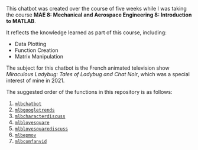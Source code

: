 
This chatbot was created over the course of five weeks while I was taking the course **MAE 8: Mechanical and Aerospace Engineering 8: Introduction to MATLAB**.

It reflects the knowledge learned as part of this course, including:

* Data Plotting
* Function Creation
* Matrix Manipulation

The subject for this chatbot is the French animated television show *Miraculous Ladybug: Tales of Ladybug and Chat Noir*, which was a special interest of mine in 2021.

The suggested order of the functions in this repository is as follows:
1. [`mlbchatbot`](https://github.com/the0asis/miraculous-ladybug-chatbot/blob/main/mlbchatbot.m)
2. [`mlbgoogletrends`](https://github.com/the0asis/miraculous-ladybug-chatbot/blob/main/mlbgoogletrends.m)
3. [`mlbcharacterdiscuss`](https://github.com/the0asis/miraculous-ladybug-chatbot/blob/main/mlbcharacterdiscuss.m)
4. [`mlblovesquare`](https://github.com/the0asis/miraculous-ladybug-chatbot/blob/main/mlblovesquare.m)
5. [`mlblovesquarediscuss`](https://github.com/the0asis/miraculous-ladybug-chatbot/blob/main/mlblovesquarediscuss.m)
6. [`mlbepmov`](https://github.com/the0asis/miraculous-ladybug-chatbot/blob/main/mlbepmov.m)
7. [`mlbcomfanvid`](https://github.com/the0asis/miraculous-ladybug-chatbot/blob/main/mlbcomfanvid.m)
